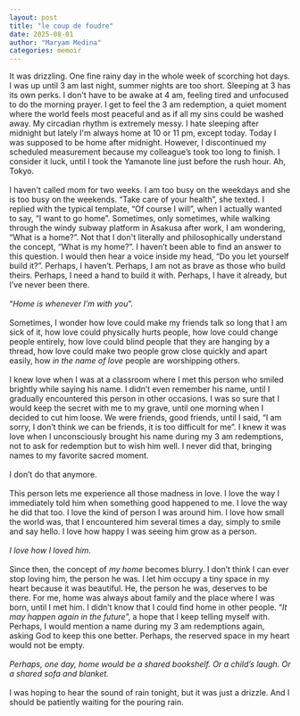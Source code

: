 ```yaml
---
layout: post
title: "le coup de foudre"
date: 2025-08-01
author: "Maryam Medina"
categories: memoir
---
```



It was drizzling. One fine rainy day in the whole week of scorching hot days. I was up until 3 am last night, summer nights are too short. Sleeping at 3 has its own perks. I don't have to be awake at 4 am, feeling tired and unfocused to do the morning prayer. I get to feel the 3 am redemption, a quiet moment where the world feels most peaceful and as if all my sins could be washed away. My circadian rhythm is extremely messy. I hate sleeping after midnight but lately I'm always home at 10 or 11 pm, except today. Today I was supposed to be home after midnight. However, I discontinued my scheduled measurement because my colleague’s took too long to finish. I consider it luck, until I took the Yamanote line just before the rush hour. Ah, Tokyo.<br>
<br>
I haven't called mom for two weeks. I am too busy on the weekdays and she is too busy on the weekends. “Take care of your health”, she texted. I replied with the typical template, “Of course I will”, when I actually wanted to say, “I want to go home”. Sometimes, only sometimes, while walking through the windy subway platform in Asakusa after work, I am wondering, “What is a home?”. Not that I don't literally and philosophically understand the concept, “What is my home?”. I haven’t been able to find an answer to this question. I would then hear a voice inside my head, “Do you let yourself build it?”. Perhaps, I haven’t. Perhaps, I am not as brave as those who build theirs. Perhaps, I need a hand to build it with. Perhaps, I have it already, but I’ve never been there.<br>
<br>
“*Home is whenever I’m with you*”.<br>
<br>
Sometimes, I wonder how love could make my friends talk so long that I am sick of it, how love could physically hurts people, how love could change people entirely, how love could blind people that they are hanging by a thread, how love could make two people grow close quickly and apart easily, how *in the name of love* people are worshipping others.<br>
<br>
I knew love when I was at a classroom where I met this person who smiled brightly while saying his name. I didn’t even remember his name, until I gradually encountered this person in other occasions. I was so sure that I would keep the secret with me to my grave, until one morning when I decided to cut him loose. We were friends, good friends, until I said, “I am sorry, I don’t think we can be friends, it is too difficult for me”. I knew it was love when I unconsciously brought his name during my 3 am redemptions, not to ask for redemption but to wish him well. I never did that, bringing names to my favorite sacred moment.<br>
<br>
I don’t do that anymore.<br>
<br>
This person lets me experience all those madness in love. I love the way I immediately told him when something good happened to me. I love the way he did that too. I love the kind of person I was around him. I love how small the world was, that I encountered him several times a day, simply to smile and say hello. I love how happy I was seeing him grow as a person.<br>
<br>
*I love how I loved him*.<br>
<br>
Since then, the concept of *my home* becomes blurry. I don’t think I can ever stop loving him, the person he was. I let him occupy a tiny space in my heart because it was beautiful. He, the person he was, deserves to be there. For me, home was always about family and the place where I was born, until I met him. I didn’t know that I could find home in other people. “*It may happen again in the future*”, a hope that I keep telling myself with. Perhaps, I would mention a name during my 3 am redemptions again, asking God to keep this one better. Perhaps, the reserved space in my heart would not be empty.<br>
<br>
*Perhaps, one day, home would be a shared bookshelf. Or a child’s laugh. Or a shared sofa and blanket.*<br>
<br>
I was hoping to hear the sound of rain tonight, but it was just a drizzle. And I should be patiently waiting for the pouring rain.
